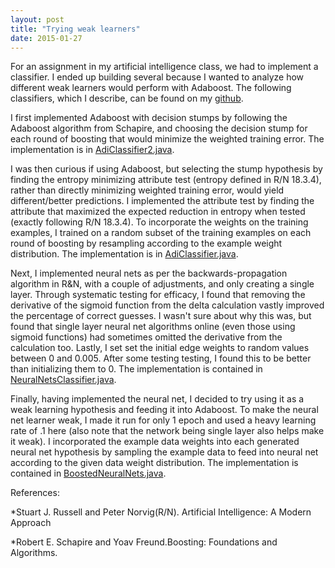 ```yaml
---
layout: post
title: "Trying weak learners"
date: 2015-01-27
---
```


For an assignment in my artificial intelligence class, we had to implement a classifier. I ended up building several because I wanted to analyze how different weak learners would perform with Adaboost.
The following classifiers, which I describe, can be found on my [github](https://github.com/advaitchauhan/weak-learners). 

I first implemented Adaboost with decision stumps by following the Adaboost algorithm from Schapire, and choosing the decision stump for each round of boosting that would minimize the weighted training error. The implementation is in [AdiClassifier2.java](https://github.com/advaitchauhan/weak-learners/blob/master/AdiClassifier2.java).

I was then curious if using Adaboost, but selecting the stump hypothesis by finding the entropy minimizing attribute test (entropy defined in R/N 18.3.4), rather than directly minimizing weighted training error, would yield different/better predictions. I implemented the attribute test by finding the attribute that maximized the expected reduction in entropy when tested (exactly following R/N 18.3.4). To incorporate the weights on the training examples, I trained on a random subset of the training examples on each round of boosting by resampling according to the example weight distribution. The implementation is in [AdiClassifier.java](https://github.com/advaitchauhan/weak-learners/blob/master/AdiClassifier.java).

Next, I implemented neural nets as per the backwards-propagation algorithm in R&N, with a couple of adjustments, and only creating a single layer. Through systematic testing for efficacy, I found that removing the derivative of the sigmoid function from the delta calculation vastly improved the percentage of correct guesses. I wasn't sure about why this was, but found that single layer neural net algorithms online (even those using sigmoid functions) had sometimes omitted the derivative from the calculation too. Lastly, I set set the initial edge weights to random values between 0 and 0.005. After some testing testing, I found this to be better than initializing them to 0. The implementation is contained in [NeuralNetsClassifier.java](https://github.com/advaitchauhan/weak-learners/blob/master/NeuralNetClassifier.java).

Finally, having implemented the neural net, I decided to try using it as a weak learning hypothesis and  feeding it into Adaboost. To make the neural net learner weak, I made it run for only 1 epoch and used a heavy learning rate of .1 here (also note that the network being single layer also helps make it weak). I incorporated the example data weights into each generated neural net hypothesis by sampling the example data to feed into neural net according to the given data weight distribution. The implementation is contained in [BoostedNeuralNets.java](https://github.com/advaitchauhan/weak-learners/blob/master/BoostedNetsClassifier.java).

References:

*Stuart J. Russell and Peter Norvig(R/N). Artificial Intelligence: A Modern Approach

*Robert E. Schapire and Yoav Freund.Boosting: Foundations and Algorithms.

